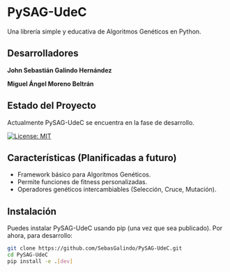 
# PySAG-UdeC

Una librería simple y educativa de Algoritmos Genéticos en Python.

## Desarrolladores

**John Sebastián Galindo Hernández**

**Miguel Ángel Moreno Beltrán**

## Estado del Proyecto

Actualmente PySAG-UdeC se encuentra en la fase de desarrollo.

[![License: MIT](https://img.shields.io/badge/License-MIT-yellow.svg)](https://opensource.org/licenses/MIT) 

## Características (Planificadas a futuro)

* Framework básico para Algoritmos Genéticos.
* Permite funciones de fitness personalizadas.
* Operadores genéticos intercambiables (Selección, Cruce, Mutación).

## Instalación

Puedes instalar PySAG-UdeC usando pip (una vez que sea publicado). Por ahora, para desarrollo:

```bash
git clone https://github.com/SebasGalindo/PySAG-UdeC.git
cd PySAG-UdeC
pip install -e .[dev]
```